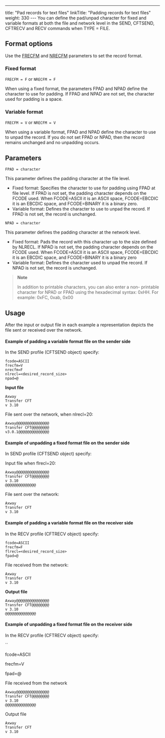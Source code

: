 ---
title: "Pad records for text files"
linkTitle: "Padding records for text files"
weight: 330
--- You can define the pad/unpad character for fixed and variable formats at both the file and network level in the SEND, CFTSEND, CFTRECV and RECV commands when TYPE = FILE.

<span id="Format"></span>

## Format options

Use the [FRECFM](../../../c_intro_userinterfaces/command_summary/parameter_intro/frecfm) and [NRECFM](../../../c_intro_userinterfaces/command_summary/parameter_intro/nrecfm) parameters to set the record format.

### Fixed format

`FRECFM = F` or `NRECFM = F`

When using a fixed format, the parameters FPAD and NPAD define the character to use for padding. If FPAD and NPAD are not set, the character used for padding is a space.

### Variable format

`FRECFM = V` or `NRECFM = V`

When using a variable format, FPAD and NPAD define the character to use to unpad the record. If you do not set FPAD or NPAD, then the record remains unchanged and no unpadding occurs.

<span id="Paramete"></span>

## Parameters

`FPAD = character`

This parameter defines the padding character at the file level.

- Fixed format: Specifies the character to use for padding using FPAD at file level. If FPAD is not set, the padding character depends on the FCODE used. When FCODE=ASCII it is an ASCII space, FCODE=EBCDIC it is an EBCDIC space, and FCODE=BINARY it is a binary zero.
- Variable format: Defines the character to use to unpad the record. If FPAD is not set, the record is unchanged.

`NPAD = character`

This parameter defines the padding character at the network level.

- Fixed format: Pads the record with this character up to the size defined by NLRECL. If NPAD is not set, the padding character depends on the FCODE used. When FCODE=ASCII it is an ASCII space, FCODE=EBCDIC it is an EBCDIC space, and FCODE=BINARY it is a binary zero
- Variable format: Defines the character used to unpad the record. If NPAD is not set, the record is unchanged.

> **Note**
>
> In addition to printable characters, you can also enter a non- printable character for NPAD or FPAD using the hexadecimal syntax: 0xHH. For example: 0xFC, 0xab, 0x00

## Usage

After the input or output file in each example a representation depicts the file sent or received over the network.

#### Example of padding a variable format file on the sender side

In the SEND profile (CFTSEND object) specify:

```
fcode=ASCII
frecfm=V
nrecfm=F
nlrecl=<desired_record_size>
npad=@
```

**Input file**

```
Axway
Transfer CFT
v 3.10
```

File sent over the network, when nlrecl=20:

```
Axway@@@@@@@@@@@@@@@
Transfer CFT@@@@@@@@
v3.0.1@@@@@@@@@@@@@@
```

#### Example of unpadding a fixed format file on the sender side

In SEND profile (CFTSEND object) specify:

Input file when flrecl=20:

```
Axway@@@@@@@@@@@@@@@
Transfer CFT@@@@@@@@
v 3.10
@@@@@@@@@@@@@@
```

File sent over the network:

```
Axway
Transfer CFT
v 3.10
```

#### Example of padding a variable format file on the receiver side

In the RECV profile (CFTRECV object) specify:

```
fcode=ASCII
frecfm=F
flrecl=<desired_record_size>
fpad=@
```

File received from the network:

```
Axway
Transfer CFT
v 3.10
```

**Output file**

```
Axway@@@@@@@@@@@@@@@
Transfer CFT@@@@@@@@
v 3.10
@@@@@@@@@@@@@@
```

#### Example of unpadding a fixed format file on the receiver side

In the RECV profile (CFTRECV object) specify:

``

fcode=ASCII

frecfm=V

fpad=@

File received from the network

```
Axway@@@@@@@@@@@@@@@
Transfer CFT@@@@@@@@
v 3.10
@@@@@@@@@@@@@@
```

Output file

```
Axway
Transfer CFT
v 3.10
```

